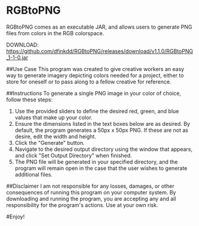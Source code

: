 RGBtoPNG
========

RGBtoPNG comes as an executable JAR, and allows users to generate PNG files from colors in the RGB colorspace.

DOWNLOAD: https://github.com/dfinkdd/RGBtoPNG/releases/download/v1.1.0/RGBtoPNG_1-1-0.jar

##Use Case
This program was created to give creative workers an easy way to generate imagery depicting colors needed for a project, either to store for oneself or to pass along to a fellow creative for reference.

##Instructions
To generate a single PNG image in your color of choice, follow these steps:

1. Use the provided sliders to define the desired red, green, and blue values that make up your color.
2. Ensure the dimensions listed in the text boxes below are as desired. By default, the program generates a 50px x 50px PNG. If these are not as desire, edit the width and height.
3. Click the "Generate" button.
4. Navigate to the desired output directory using the window that appears, and click "Set Output Directory" when finished.
5. The PNG file will be generated in your specified directory, and the program will remain open in the case that the user wishes to generate additional files.

##Disclaimer
I am not responsible for any losses, damages, or other consequences of running this program on your computer system. By downloading and running the program, you are accepting any and all responsibility for the program's actions. Use at your own risk.

#Enjoy!
